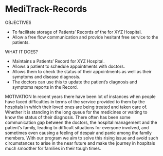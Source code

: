 # MediTrack-Records
OBJECTIVES
-	To facilitate storage of Patients’ Records of the for XYZ Hospital.
-	Allow a free flow communication and provide hesitant free service to the patients.

WHAT IT DOES?
-	Maintains a Patients’ Record for XYZ Hospital.
-	Allows a patient to schedule appointments with doctors.
-	Allows them to check the status of their appointments as well as their symptoms and disease diagnosis.
-	The doctors can use this to update the patient’s diagnosis and symptoms reports in the Record.

MOTIVATION 
In recent years there have been lot of instances when people have faced difficulties in terms of the service provided to them by the hospitals in which their loved ones are being treated and taken care of. Whether it is standing in the long queue for the medicines or waiting to know the status of their diagnosis. There often has been some communication gap between the doctors, the hospital management and the patient’s family, leading to difficult situations for everyone involved, and sometimes even causing a feeling of despair and panic among the family members. 
With our program we aim to solve this rising issue and avoid such circumstances to arise in the near future and make the journey in hospitals much smoother for families in their tough times.
